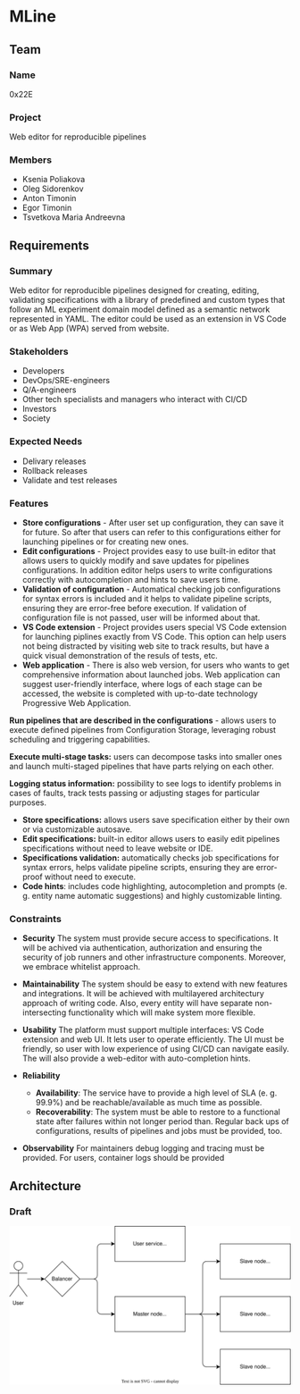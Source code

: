 # MLine

## Team

### Name

0x22E

### Project

Web editor for reproducible pipelines

### Members

- Ksenia Poliakova
- Oleg Sidorenkov
- Anton Timonin
- Egor Timonin
- Tsvetkova Maria Andreevna

## Requirements

### Summary

Web editor for reproducible pipelines designed for creating, editing, validating specifications with a library of predefined and custom types that follow an ML experiment domain model defined as a semantic network represented in YAML. The editor could be used as an extension in VS Code or as Web App (WPA) served from website.

### Stakeholders

- Developers
- DevOps/SRE-engineers
- Q/A-engineers
- Other tech specialists and managers who interact with CI/CD
- Investors
- Society

### Expected Needs

- Delivary releases
- Rollback releases
- Validate and test releases

### Features

- **Store configurations** - After user set up configuration, they can save it for future. So after that users can refer to this configurations either for launching pipelines or for creating new ones.
- **Edit configurations** - Project provides easy to use built-in editor that allows users to quickly modify and save updates for pipelines configurations. In addition editor helps users to write configurations correctly with autocompletion and hints to save users time.
- **Validation of configuration** - Automatical checking job configurations for syntax errors is included and it helps to validate pipeline scripts, ensuring they are error-free before execution. If validation of configuration file is not passed, user will be informed about that.
- **VS Code extension** - Project provides users special VS Code extension for launching piplines exactly from VS Code. This option can help users not being distracted by visiting web site to track results, but have a quick visual demonstration of the resuls of tests, etc.
- **Web application** - There is also web version, for users who wants to get comprehensive information about launched jobs. Web application can suggest user-friendly interface, where logs of each stage can be accessed, the website is completed with up-to-date technology Progressive Web Application.


**Run pipelines that are described in the configurations** - allows users to execute defined pipelines from Configuration Storage, leveraging robust scheduling and triggering capabilities.

**Execute multi-stage tasks:** users can decompose tasks into smaller ones and launch multi-staged pipelines that have parts relying on each other.

**Logging status information:** possibility to see logs to identify problems in cases of faults, track tests passing or adjusting stages for particular purposes.

- **Store specifications:** allows users save specification either by their own or via customizable autosave.
- **Edit specifications:** built-in editor allows users to easily edit pipelines specifications without need to leave website or IDE.
- **Specifications validation:** automatically checks job specifications for syntax errors, helps validate pipeline scripts, ensuring they are error-proof without need to execute.
- **Code hints**: includes code highlighting, autocompletion and prompts (e. g. entity name automatic suggestions) and highly customizable linting.

### Constraints

- **Security**
The system must provide secure access to specifications. It will be achived via authentication, authorization and ensuring the security of job runners and other infrastructure components. Moreover, we embrace whitelist approach.

- **Maintainability**
The system should be easy to extend with new features and integrations. It will be achieved with multilayered architectury approach of writing code. Also, every entity will have separate non-intersecting functionality which will make system more flexible.

- **Usability**
The platform must support multiple interfaces: VS Code extension and web UI. It lets user to operate efficiently. The UI must be friendly, so user with low experience of using CI/CD can navigate easily. The will also provide a web-editor with auto-completion hints.

- **Reliability**
  - **Availability**: The service have to provide a high level of SLA (e. g. 99.9%) and be reachable/available as much time as possible.
  - **Recoverability**: The system must be able to restore to a functional state after failures within not longer period than. Regular back ups of configurations, results of pipelines and jobs must be provided, too.

- **Observability**
For maintainers debug logging and tracing must be provided. For users, container logs should be provided

## Architecture

### Draft

![Architecture](diagrams/draft-architecture.drawio.svg)
